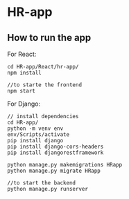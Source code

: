 # HR-app 

## How to run the app

For React:
```
cd HR-app/React/hr-app/
npm install

//to starte the frontend
npm start
```

For Django:
```
// install dependencies
cd HR-app/
python -m venv env
env/Scripts/activate
pip install django
pip install django-cors-headers
pip install djangorestframework

python manage.py makemigrations HRapp
python manage.py migrate HRapp

//to start the backend
python manage.py runserver
```

